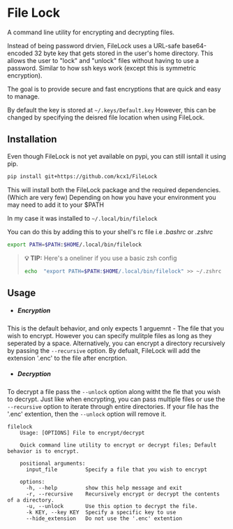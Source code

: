 # File Lock
A command line utility for encrypting and decrypting files.

Instead of being password drvien, FileLock uses a URL-safe base64-encoded 32 byte key that gets stored in the user's home directory. This allows the user to "lock" and "unlock" files without having to use a password. Similar to how ssh keys work (except this is symmetric encryption). 

The goal is to provide secure and fast encryptions that are quick and easy to manage. 

By default the key is stored at ```~/.keys/Default.key``` However, this can be changed by specifying the deisred file location when using FileLock.

## Installation

Even though FileLock is not yet available on pypi, you can still isntall it using pip. 

```bash
pip install git+https://github.com/kcx1/FileLock
```
This will install both the FileLock package and the required dependencies. (Which are very few) Depending on how you have your environment you may need to add it to your $PATH 

In my case it was installed to ``` ~/.local/bin/filelock ```

You can do this by adding this to your shell's rc file i.e *.bashrc* or *.zshrc*

```bash
export PATH=$PATH:$HOME/.local/bin/filelock
```

> **💡 TIP:** Here's a oneliner if you use a basic zsh config
> ```bash
> echo  "export PATH=$PATH:$HOME/.local/bin/filelock" >> ~/.zshrc
> ```



## Usage

- ##### __Encryption__
This is the default behavior, and only expects 1 arguemnt - The file that you wish to encrypt. However you can specify mulitple files as long as they seperated by a space. Alternatively, you can encrypt a directory recursively by passing the ``` --recursive ``` option. By defualt, FileLock will add the extension '.enc' to the file after encrption.


- ##### __Decryption__
To decrypt a file pass the ``` --unlock ``` option along witht the fle that you wish to decrypt. Just like when encrypting, you can pass multiple files or use the ``` --recursive ``` option to iterate through entire directories. If your file has the '.enc' extention, then the ``` --unlock ``` option will remove it.
```
filelock
    Usage: [OPTIONS] File to encrypt/decrypt

    Quick command line utility to encrypt or decrypt files; Default behavior is to encrypt.

    positional arguments:
      input_file         Specify a file that you wish to encrypt

    options:
      -h, --help         show this help message and exit
      -r, --recursive    Recursively encrypt or decrypt the contents of a directory.
      -u, --unlock       Use this option to decrypt the file.
      -k KEY, --key KEY  Specify a specific key to use
      --hide_extension   Do not use the '.enc' extention


